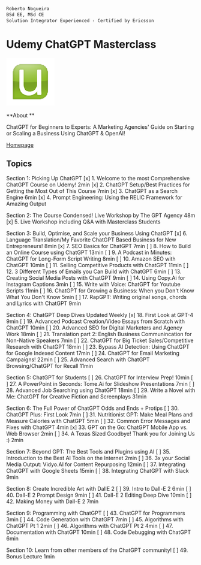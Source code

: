 ```
Roberto Nogueira  
BSd EE, MSd CE
Solution Integrator Experienced - Certified by Ericsson
```
# Udemy ChatGPT Masterclass

![udemy image](images/udemy.png)

**About **

ChatGPT for Beginners to Experts: A Marketing Agencies' Guide on Starting or Scaling a Business Using ChatGPT & OpenAI!

[Homepage](https://justworks.udemy.com/course/chatgpt-masterclass-a-complete-chatgpt-guide-for-beginners/learn/lecture/35583582#overview)

## Topics

Section 1: Picking Up ChatGPT
[x] 1. Welcome to the most Comprehensive ChatGPT Course on Udemy! 2min
[x] 2. ChatGPT Setup/Best Practices for Getting the Most Out of This Course 7min
[x] 3. ChatGPT as a Search Engine 6min
[x] 4. Prompt Engineering: Using the RELIC Framework for Amazing Output

Section 2: The Course Condensed! Live Workshop by The GPT Agency 48m
[x] 5. Live Workshop including Q&A with Masterclass Students

Section 3: Build, Optimise, and Scale your Business Using ChatGPT
[x]  6. Language Translation/My Favorite ChatGPT Based Business for New Entrepreneurs! 8min
[x]  7. SEO Basics for ChatGPT 7min
[ ]  8. How to Build an Online Course using ChatGPT 13min
[ ]  9. A Podcast in Minutes: ChatGPT for Long-Form Script Writing 8min
[ ] 10. Amazon SEO with ChatGPT 10min
[ ] 11. Selling Competitive Products with ChatGPT 11min
[ ] 12. 3 Different Types of Emails you Can Build with ChatGPT 6min
[ ] 13. Creating Social Media Posts with ChatGPT 9min
[ ] 14. Using Copy.Ai for Instagram Captions 3min
[ ] 15. Write with Voice: ChatGPT for Youtube Scripts 11min
[ ] 16. ChatGPT for Growing a Business: When you Don't Know What You Don't Know 5min
[ ] 17. RapGPT: Writing original songs, chords and Lyrics with ChatGPT 9min

Section  4: ChatGPT Deep Dives Updated Weekly
[x] 18. First Look at GPT-4 9min
[ ] 19. Advanced Podcast Creation/Video Essays from Scratch with ChatGPT 10min
[ ] 20. Advanced SEO for Digital Marketers and Agency Work 18min
[ ] 21. Translation part 2: English Business Communincation for Non-Native Speakers 7min
[ ] 22. ChatGPT for Big Ticket Sales/Competitive Research with ChatGPT 18min
[ ] 23. Bypass AI Detection: Using ChatGPT for Google Indexed Content 17min
[ ] 24. ChatGPT for Email Marketing Campaigns! 22min
[ ] 25. Advanced Search with ChatGPT Browsing/ChatGPT for Recall 11min

Section  5: ChatGPT for Students
[ ] 26. ChatGPT for Interview Prep! 10min
[ ] 27. A PowerPoint in Seconds: Tome.Ai for Slideshow Presentations 7min
[ ] 28. Advanced Job Searching using ChatGPT 18min
[ ] 29. Write a Novel with Me: ChatGPT for Creative Fiction and Screenplays 31min

Section  6: The Full Power of ChatGPT Odds and Ends + Protips
[ ] 30. ChatGPT Plus: First Look 7min
[ ] 31. Nutritionist GPT: Make Meal Plans and Measure Calories with ChatGPT 5min
[ ] 32. Common Error Messages and Fixes with ChatGPT 4min
[x] 33. GPT on the Go: ChatGPT Mobile App vs. Web Browser 2min
[ ] 34. A Texas Sized Goodbye! Thank you for Joining Us :) 2min

Section  7: Beyond GPT: The Best Tools and Plugins using AI
[ ] 35. Introduction to the Best AI Tools on the Internet 2min
[ ] 36. 3x your Social Media Output: Vidyo.AI for Content Repurposing 12min
[ ] 37. Integrating ChatGPT with Google Sheets 15min
[ ] 38. Integrating ChatGPT with Slack 9min

Section  8: Create Incredible Art with DallE 2
[ ] 39. Intro to Dall-E 2 6min
[ ] 40. Dall-E 2 Prompt Design 9min
[ ] 41. Dall-E 2 Editing Deep Dive 10min
[ ] 42. Making Money with Dall-E 2 7min

Section  9: Programming with ChatGPT
[ ] 43. ChatGPT for Programmers 3min
[ ] 44. Code Generation with ChatGPT 7min
[ ] 45. Algorithms with ChatGPT Pt 1 2min
[ ] 46. Algorithms with ChatGPT Pt 2 4min
[ ] 47. Documentation with ChatGPT 10min
[ ] 48. Code Debugging with ChatGPT 6min

Section 10: Learn from other members of the ChatGPT community!
[ ] 49. Bonus Lecture 1min

